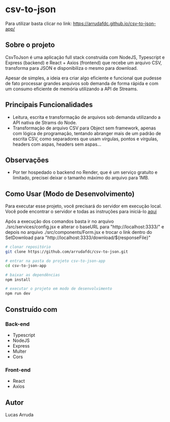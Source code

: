 # csv-to-json

Para utilizar basta clicar no link: https://arrudafdc.github.io/csv-to-json-app/

## Sobre o projeto

CsvToJson é uma aplicação full stack construída com NodeJS, Typescript e Express (backend) e React + Axios (frontend) que recebe um arquivo CSV, transforma para JSON e disponibiliza o mesmo para download.

Apesar de simples, a ideia era criar algo eficiente e funcional que pudesse de fato processar grandes arquivos sob demanda de forma rápida e com um consumo eficiente de memória utilizando a API de Streams.

## Principais Funcionalidades

- Leitura, escrita e transformação de arquivos sob demanda utilizando a API nativa de Strams do Node.
- Transformação de arquivo CSV para Object sem framework, apenas com lógica de programação, tentando abranger mais de um padrão de escrita CSV, como separadores que usam vírgulas, pontos e vírgulas, headers com aspas, headers sem aspas...

## Observações

- Por ter hospedado o backend no Render, que é um serviço gratuíto e limitado, precisei deixar o tamanho máximo do arquivo para 1MB.

## Como Usar (Modo de Desenvolvimento)

Para executar esse projeto, você precisará do servidor em execução local. Você pode encontrar o servidor e todas as instruções para iniciá-lo [aqui](https://github.com/arrudafdc/csv-to-json-server)

Após a execução dos comandos basta ir no arquivo ./src/services/config.jsx e alterar o baseURL para "http://localhost:3333/" e depois no arquivo ./src/components/Form.jsx e trocar o link dentro do SetDownload para "http://localhost:3333/download/${responseFile}"

```bash
# clonar repositório
git clone https://github.com/arrudafdc/csv-to-json.git

# entrar na pasta do projeto csv-to-json-app
cd csv-to-json-app

# baixar as dependências
npm install

# executar o projeto em modo de desenvolvimento
npm run dev
```

## Construído com

### Back-end

- Typescript
- NodeJS
- Express
- Multer
- Cors

### Front-end

- React
- Axios

## Autor

Lucas Arruda
